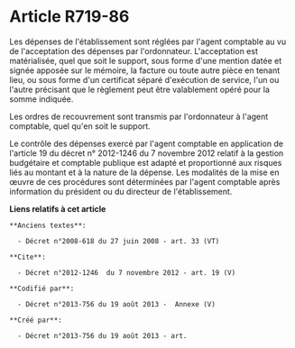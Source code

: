 # Article R719-86

Les dépenses de l'établissement sont réglées par l'agent comptable au vu de l'acceptation des dépenses par l'ordonnateur.
L'acceptation est matérialisée, quel que soit le support, sous forme d'une mention datée et signée apposée sur le mémoire, la
facture ou toute autre pièce en tenant lieu, ou sous forme d'un certificat séparé d'exécution de service, l'un ou l'autre
précisant que le règlement peut être valablement opéré pour la somme indiquée.

Les ordres de recouvrement sont transmis par l'ordonnateur à l'agent comptable, quel qu'en soit le support.

Le contrôle des dépenses exercé par l'agent comptable en application de l'article 19 du décret n° 2012-1246 du 7 novembre
2012 relatif à la gestion budgétaire et comptable publique est adapté et proportionné aux risques liés au montant et à la
nature de la dépense. Les modalités de la mise en œuvre de ces procédures sont déterminées par l'agent comptable après
information du président ou du directeur de l'établissement.

**Liens relatifs à cet article**

	**Anciens textes**:

	  - Décret n°2008-618 du 27 juin 2008 - art. 33 (VT)

	**Cite**:

	  - Décret n°2012-1246  du 7 novembre 2012 - art. 19 (V)

	**Codifié par**:

	  - Décret n°2013-756 du 19 août 2013 -  Annexe (V)

	**Créé par**:

	  - Décret n°2013-756 du 19 août 2013 - art.
